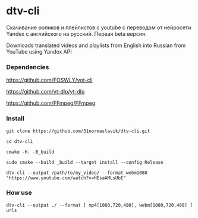 # dtv-cli
Скачивание роликов и плейлистов с youtube с переводом от
нейросети Yandex с английского на русский.
Первая beta версия. 

Downloads translated videos and playlists from English into Russian from YouTube using Yandex API

### Dependencies
https://github.com/FOSWLY/vot-cli

https://github.com/yt-dlp/yt-dlp

https://github.com/FFmpeg/FFmpeg

### Install 
```
git clone https://github.com/31normaslavik/dtv-cli.git 

cd dtv-cli

cmake -H. -B_build

sudo cmake --build _build --target install --config Release

dtv-cli --output /path/to/my_video/ --format webm1080 "https://www.youtube.com/watch?v=HEsaAMLsUbE"
```

### How use
```
dtv-cli --output ./ --format [ mp4[1080,720,480], webm[1080,720,480] ]  urls
```
